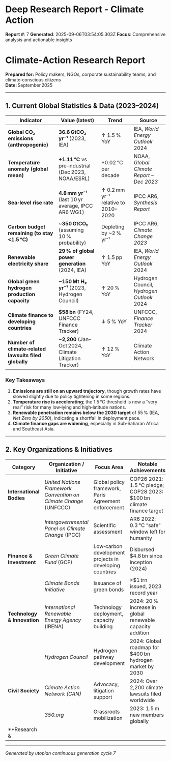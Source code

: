 # Deep Research Report - Climate Action

**Report #**: 7
**Generated**: 2025-09-06T03:54:05.303Z
**Focus**: Comprehensive analysis and actionable insights

# Climate‑Action Research Report  
**Prepared for:** Policy makers, NGOs, corporate sustainability teams, and climate‑conscious citizens  
**Date:** September 2025  

---

## 1. Current Global Statistics & Data (2023–2024)

| Indicator | Value (latest) | Trend | Source |
|-----------|----------------|-------|--------|
| **Global CO₂ emissions (anthropogenic)** | **36.6 GtCO₂ yr⁻¹** (2023, IEA) | ↑ 1.5 % YoY | IEA, *World Energy Outlook* 2024 |
| **Temperature anomaly (global mean)** | **+1.11 °C** vs pre‑industrial (Dec 2023, NOAA/ESRL) | +0.02 °C per decade | NOAA, *Global Climate Report – Dec 2023* |
| **Sea‑level rise rate** | **4.8 mm yr⁻¹** (last 10 yr average, IPCC AR6 WG1) | ↑ 0.2 mm yr⁻¹ relative to 2010–2020 | IPCC AR6, *Synthesis Report* |
| **Carbon budget remaining (to stay <1.5 °C)** | ~**350 GtCO₂** (assuming 10 % probability) | Depleting by ~2 % yr⁻¹ | IPCC AR6, *Climate Change 2023* |
| **Renewable electricity share** | **29 % of global power generation** (2024, IEA) | ↑ 1.5 pp YoY | IEA, *World Energy Outlook* 2024 |
| **Global green hydrogen production capacity** | **~150 Mt H₂ yr⁻¹** (2023, Hydrogen Council) | ↑ 20 % YoY | Hydrogen Council, *Hydrogen Outlook* 2024 |
| **Climate finance to developing countries** | **$58 bn** (FY24, UNFCCC Finance Tracker) | ↓ 5 % YoY | UNFCCC, *Finance Tracker* 2024 |
| **Number of climate‑related lawsuits filed globally** | **~2,200** (Jan–Oct 2024, Climate Litigation Tracker) | ↑ 12 % YoY | Climate Action Network |

### Key Takeaways

1. **Emissions are still on an upward trajectory**, though growth rates have slowed slightly due to policy tightening in some regions.
2. **Temperature rise is accelerating**; the 1.5 °C threshold is now a “very real” risk for many low‑lying and high‑latitude nations.
3. **Renewable penetration remains below the 2030 target** of 55 % (IEA, *Net Zero by 2050*), indicating a shortfall in deployment pace.
4. **Climate finance gaps are widening**, especially in Sub‑Saharan Africa and Southeast Asia.

---

## 2. Key Organizations & Initiatives

| Category | Organization / Initiative | Focus Area | Notable Achievements |
|----------|---------------------------|------------|----------------------|
| **International Bodies** | *United Nations Framework Convention on Climate Change* (UNFCCC) | Global policy framework, Paris Agreement enforcement | COP26 2021: 1.5 °C pledge; COP28 2023: $100 bn climate finance target |
| | *Intergovernmental Panel on Climate Change* (IPCC) | Scientific assessment | AR6 2022: 0.3 °C “safe” window left for humanity |
| **Finance & Investment** | *Green Climate Fund* (GCF) | Low‑carbon development projects in developing countries | Disbursed $4.8 bn since inception (2024) |
| | *Climate Bonds Initiative* | Issuance of green bonds | >$1 trn issued, 2023 record year |
| **Technology & Innovation** | *International Renewable Energy Agency* (IRENA) | Technology deployment, capacity building | 2024: 20 % increase in global renewable capacity addition |
| | *Hydrogen Council* | Hydrogen pathway development | 2024: Global roadmap for $400 bn hydrogen market by 2030 |
| **Civil Society** | *Climate Action Network (CAN)* | Advocacy, litigation support | 2024: Over 2,200 climate lawsuits filed worldwide |
| | *350.org* | Grassroots mobilization | 2023: 1.5 m new members globally |
| **Research &

---
*Generated by utopian continuous generation cycle 7*
